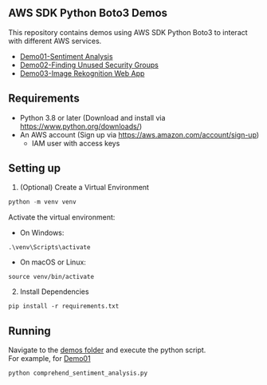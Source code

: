 ## AWS SDK Python Boto3 Demos

This repository contains demos using AWS SDK Python Boto3 to interact with different AWS services.
- [Demo01-Sentiment Analysis](./Demo01-SentimentAnalysis)
- [Demo02-Finding Unused Security Groups](./Demo02-FindingUnusedSecurityGroups)
- [Demo03-Image Rekognition Web App](./Demo03-ImageRekognitionWebApp)

## Requirements
- Python 3.8 or later (Download and install via https://www.python.org/downloads/)
- An AWS account (Sign up via https://aws.amazon.com/account/sign-up)
  - IAM user with access keys

## Setting up
1. (Optional) Create a Virtual Environment
```python
python -m venv venv
```
Activate the virtual environment:
- On Windows:
```shell
.\venv\Scripts\activate
```
- On macOS or Linux:
```shell
source venv/bin/activate 
```
2. Install Dependencies
```shell
pip install -r requirements.txt
```

## Running

Navigate to the [demos folder](#aws-sdk-python-boto3-demos) and execute the python script.  
For example, for [Demo01](./Demo01-SentimentAnalysis)
```shell
python comprehend_sentiment_analysis.py
```